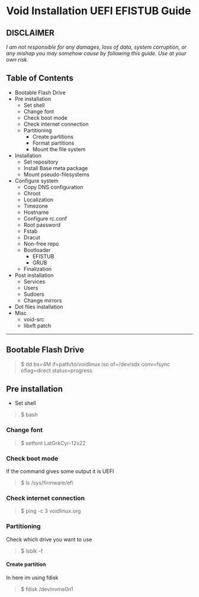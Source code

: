 # Void Installation UEFI EFISTUB Guide
**DISCLAIMER**
---
_I am not responsible for any damages, loss of data, system corruption, or any mishap you may somehow cause by following this guide._
_Use at your own risk._

## Table of Contents
- Bootable Flash Drive
- Pre installation
  - Set shell
  - Change font
  - Check boot mode
  - Check internet connection
  - Partitioning
    - Create partitions
    - Format partitions
    - Mount the file system
- Installation
  - Set repository
  - Install Base meta package
  - Mount pseudo-filesystems
- Configure system
  - Copy DNS configuration
  - Chroot
  - Localization
  - Timezone
  - Hostname
  - Configure rc.conf
  - Root password
  - Fstab
  - Dracut
  - Non-free repo
  - Bootloader
    - EFISTUB
    - GRUB
  - Finalization
- Post installation
  - Services
  - Users
  - Sudoers
  - Change mirrors
- Dot files installation
- Misc
  - void-src
  - libxft patch

---

## Bootable Flash Drive
> $ dd bs=4M if=path/to/voidlinux.iso of=/dev/sdx conv=fsync oflag=direct status=progress
## Pre installation
- Set shell
> $ bash
### Change font
> $ setfont LatGrkCyr-12x22
### Check boot mode
If the command gives some output it is UEFI
> $ ls /sys/firmware/efi
### Check internet connection
> $ ping -c 3 voidlinux.org
### Partitioning
Check which drive you want to use
> $ lsblk -f
#### Create partition
In here im using fdisk
> $ fdisk /dev/nvme0n1
